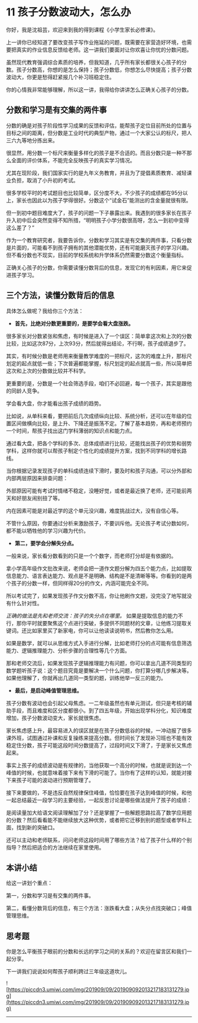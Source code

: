 # 11 孩子分数波动大，怎么办

你好，我是沈祖芸，欢迎来到我的得到课程《小学生家长必修课》。

上一讲你已经知道了要改变孩子写作业拖延的问题，既需要在家营造好环境，也需要把真实的作业信息反馈给老师。这一讲我们要面对让你欢喜让你忧的分数问题。

虽然现代教育强调综合素质的培养，但我知道，几乎所有家长都很关心孩子的分数。孩子分数高，你想的是怎么保持；孩子分数低，你想怎么尽快提高；孩子分数波动大，你更是愁得赶紧报几个补习班稳定住。

你的心情我非常能够理解，所以这一讲，我得给你讲讲怎么正确关心孩子的分数。

## 分数和学习是有交集的两件事

分数的确是对孩子阶段性学习成果的反馈和评估，能帮孩子定位目前所处的位置与目标之间的距离，但分数是工业时代的典型产物，通过一个大家公认的标尺，把人三六九等地分拣出来。

很显然，用分数一个标尺来衡量多样化的孩子是不合适的。而且分数只是一种不那么全面的评价体系，不能完全反映孩子的真实学习情况。

尤其在现阶段，我们国家实行的是九年义务教育，并且为了提倡素质教育、减轻课业负担，取消了小升初的考试。

很多学校平时的考试题目也比较简单，区分度不大，不少孩子的成绩都在95分以上，家长也因此以为孩子学得很好。分数这个“试金石”能测出的含金量就很有限。

但一到初中题目难度大了，孩子的问题一下子暴露出来。我遇到的很多家长在孩子升入初中后会突然变得不知所措，“明明孩子小学分数很高呀，怎么一到初中变得这么差了？”

作为一个教育研究者，我要告诉你，分数和学习其实是有交集的两件事，只看分数是片面的，可能看不到孩子拥有的其他潜能优势，还有可能磨灭孩子的学习兴趣。但不看分数也不现实，目前的学校系统和升学体系仍然需要分数这个衡量指标。

正确关心孩子的分数，你需要读懂分数背后的信息，发现它的有利因素，用它来促进孩子学习。

## 三个方法，读懂分数背后的信息

具体怎么做呢？我给你三个方法：

* **首先，比绝对分数更重要的，是要学会看大盘涨跌。** 

很多家长对分数紧张和焦虑，有时候是进入了一个误区：简单拿这次和上次的分数比较，比如这次87分，上次93分，然后就得出结论，不行啊，孩子成绩退步了。

其实，有时候分数是老师用来衡量教学难度的一把标尺，这次的难度上升，那标尺划定的起点就低一些；下次普遍都能掌握，标尺划定的起点就高一些，所以简单把这次和上次的分数做比较并不科学。

更重要的是，分数是一个社会筛选手段，咱们不必回避，每一个孩子，其实是跟他的同龄人竞争。

学会看大盘，你才能看出孩子成绩的趋势。

比如说，从单科来看，要把前后几次成绩纵向比较、系统分析，还可以在年级的位置区间做横向比较，是上升、下降还是振荡不定。了解了基本趋势，再和老师预约一个时间，帮孩子找出这门学科薄弱的知识点和能力点。

通过看大盘，把各个学科的多次、总体成绩进行比较，还能找出孩子的优势和弱势学科，这样你就可以帮孩子制定个性化的成绩提升方案，找到不同学科的增长路线。

当你根据记录发现孩子的单科成绩连续下滑时，要及时和孩子沟通，可以分外部和内部两层原因来排查问题：

外部原因可能有考试时情绪不稳定，没睡好觉，或者是最近换了老师，还可能前两天和好朋友闹别扭了等。

内在因素可能是对最近学的这个单元没兴趣，难度挑战过大，没有自信心等。

不管什么原因，你要通过分析来激励孩子，不要训斥他。无论孩子考试分数如何，都不能以牺牲他的学习兴趣为代价。

* **第二，要学会分解失分点。** 

一般来说，家长看分数看到的只是一个个数字，而老师打分却是有依据的。

拿小学高年级作文批改来说，老师会把一道作文题分解为四五个能力点，比如提取信息能力、语言表达能力、观点是不是明确、结构是不是清晰等等。你看到的是两个孩子的分数一样，但同样得20分的作文，内涵可能完全不同。

所以考试完了，如果发现孩子作文分数不高，你让他刷作文题，没完没了地写就没有什么针对性。

 *正确的做法是先和老师交流：孩子的失分点在哪里。* 如果是提取信息的能力不行，那你平时就要聚焦这个点进行突破，多提供不同题材的文章，让他练习提取关键词。还比如家里买了新家电，你可以让他读读说明书，然后教你怎么用。

如果是数学，就可以从思维方式入手进行分解，比如老师打分的点可能有信息筛选能力、逻辑推理能力、分析步骤的合理性等几个方面。

那和老师交流后，如果发现孩子逻辑推理能力有问题，你可以拿出几道不同类型的数学题听孩子说：这个题目究竟是要解决一个什么问题，你打算分哪几步解决等。如果他理解了，你就再出几道同一类型的题，训练他举一反三的能力。

* **最后，是启动峰值管理思维。** 

孩子分数有波动也会引起父母焦虑。一二年级虽然也有单元测试，但只是考核的辅助手段，而且难度和区分度都很小。到了四五年级，开始出现学科分化，知识难度增加，孩子分数波动变大，家长就很焦虑。

家长焦虑感上升，最容易进入的误区就是在孩子分数低谷的时候，一冲动报了很多课外班，试图通过补课和反复操练来提高分数。但时间长了发现补习班也不能有效稳定住分数，孩子可能这段时间分数提高了，过段时间又下滑了，于是家长又焦虑起来。

事实上孩子的成绩波动是有规律的，当他获取一个高分的时候，也就是说到达一个峰值的时候，也就意味着接下来有下滑的可能了。当你有了这样的认知，就能对接下来孩子可能的波动进行预期管理了。

接下来要做的，不是违反自然规律保住峰值，恰恰要在孩子达到峰值的时候，和他一起总结最近一段学习的主要经验，一起反思讨论是哪些做法提升了孩子的成绩：

是阅读量加大给语文阅读理解加了分？还是掌握了一些解题思路拉高了数学应用题的分数？然后看看能不能继续放大这种优势，或者把它迁移到别的题型或者学科上面，找到新的突破口。

还可以主动和老师联系，问问老师这段时间用了哪些方法？给了孩子什么样的个别指导？然后把适合的方法继续在家里使用。

## 本讲小结

给这一讲划个重点：

第一，分数和学习是有交集的两件事。

第二，看懂分数背后的信息，有三个方法：涨跌看大盘；从失分点找突破口；峰值管理思维。

## 思考题

你是怎么平衡孩子眼前的分数和长远的学习之间的关系的？欢迎在留言区和我们一起分享。

下一讲我们说说如何帮孩子顺利跨过三年级这道坎儿。

![https://piccdn3.umiwi.com/img/201909/09/201909092013217183131279.jpg](https://piccdn3.umiwi.com/img/201909/09/201909092013217183131279.jpg)

---
